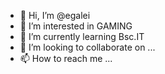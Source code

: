 - 👋 Hi, I’m @egalei
- 👀 I’m interested in GAMING
- 🌱 I’m currently learning Bsc.IT
- 💞️ I’m looking to collaborate on ...
- 📫 How to reach me ...

<!---
egalei/egalei is a ✨ special ✨ repository because its `README.md` (this file) appears on your GitHub profile.
You can click the Preview link to take a look at your changes.
--->
